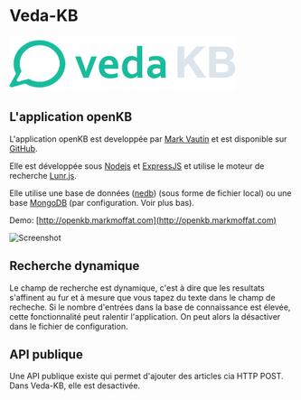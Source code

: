 # Veda-KB
![logo](vedakb_logo_small.png)
## L'application openKB

L'application openKB est developpée par [Mark Vautin](https://github.com/mrvautin) et est disponible sur [GitHub](https://github.com/mrvautin/openKB).

Elle est développée sous [Nodejs](https://nodejs.org/) et [ExpressJS](http://expressjs.com/) et utilise le moteur de recherche [Lunr.js](https://github.com/olivernn/lunr.js/).

Elle utilise une base de données ([nedb](https://github.com/louischatriot/nedb)) (sous forme de fichier local) ou une base [MongoDB](https://www.mongodb.com) 
(par configuration. Voir plus bas). 

Demo: [http://openkb.markmoffat.com](http://openkb.markmoffat.com)

![Screenshot](https://raw.githubusercontent.com/mrvautin/mrvautin.github.io/master/images/openkb/openkb_homepage_.png)

## Recherche dynamique

Le champ de recherche est dynamique, c'est à dire que les resultats s'affinent au fur et à mesure que vous tapez du texte dans le champ de recheche. Si le nombre d'entrées dans la base de connaissance est élevée, cette fonctionnalité peut ralentir l'application. On peut alors la désactiver dans le fichier de configuration.

## API publique

Une API publique existe qui permet d'ajouter des articles cia HTTP POST. Dans Veda-KB, elle est desactivée.